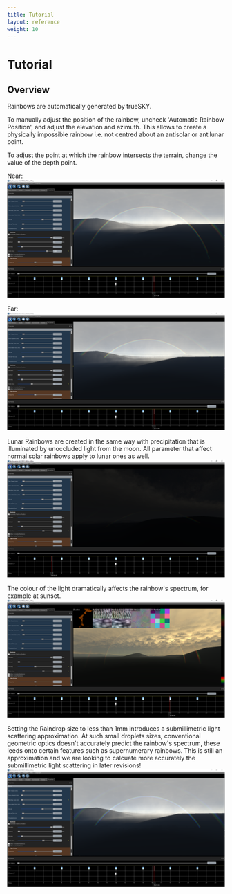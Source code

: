 ```yaml
---
title: Tutorial
layout: reference
weight: 10
---
```







Tutorial
====================

Overview
-----------------
Rainbows are automatically generated by trueSKY.

To manually adjust the position of the rainbow, uncheck 'Automatic Rainbow Position', and adjust the elevation and azimuth. This allows to create a physically impossible rainbow i.e. not centred about an antisolar or antilunar point. 

To adjust the point at which the rainbow intersects the terrain, change the value of the depth point.

Near:
![](/images/rainbows/RainbowDepthPointNear.PNG)

Far:
![](/images/rainbows/RainbowDepthPointFar.PNG)


Lunar Rainbows are created in the same way with precipitation that is illuminated by unoccluded light from the moon. All parameter that affect normal solar rainbows apply to lunar ones as well.
![](/images/rainbows/LunarRainbows.PNG)


The colour of the light dramatically affects the rainbow's spectrum, for example at sunset.
![](/images/rainbows/RainbowsAtSunset.PNG)


Setting the Raindrop size to less than 1mm introduces a submillimetric light scattering approximation. At such small droplets sizes, conventional geometric optics doesn't accurately predict the rainbow's spectrum, these leeds onto certain features such as supernumerary rainbows. This is still an approximation and we are looking to calcuate more accurately the submillimetric light scattering in later revisions!
![](/images/rainbows/RainbowsSLSA0_25mm.PNG)

